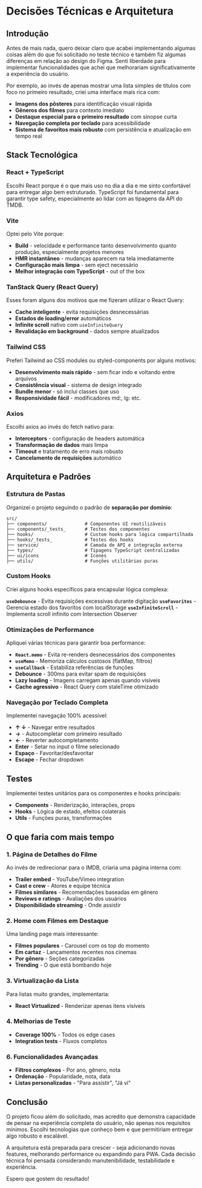 # Decisões Técnicas e Arquitetura

## Introdução

Antes de mais nada, quero deixar claro que acabei implementando algumas coisas além do que foi solicitado no teste técnico e também fiz algumas diferenças em relação ao design do Figma. Senti liberdade para implementar funcionalidades que achei que melhorariam significativamente a experiência do usuário.

Por exemplo, ao invés de apenas mostrar uma lista simples de títulos com foco no primeiro resultado, criei uma interface mais rica com:
- **Imagens dos pôsteres** para identificação visual rápida
- **Gêneros dos filmes** para contexto imediato
- **Destaque especial para o primeiro resultado** com sinopse curta
- **Navegação completa por teclado** para acessibilidade
- **Sistema de favoritos mais robusto** com persistência e atualização em tempo real

## Stack Tecnológica

### React + TypeScript
Escolhi React porque é o que mais uso no dia a dia e me sinto confortável para entregar algo bem estruturado. TypeScript foi fundamental para garantir type safety, especialmente ao lidar com as tipagens da API do TMDB.

### Vite
Optei pelo Vite porque:
- **Build** - velocidade e performance tanto desenvolvimento quanto produção, especialmente projetos menores
- **HMR instantâneo** - mudanças aparecem na tela imediatamente
- **Configuração mais limpa** - sem eject necessário
- **Melhor integração com TypeScript** - out of the box

### TanStack Query (React Query)
Esses foram alguns dos motivos que me fizeram utilizar o React Query:
- **Cache inteligente** - evita requisições desnecessárias
- **Estados de loading/error** automáticos
- **Infinite scroll** nativo com `useInfiniteQuery`
- **Revalidação em background** - dados sempre atualizados

### Tailwind CSS
Preferi Tailwind ao CSS modules ou styled-components por alguns motivos:
- **Desenvolvimento mais rápido** - sem ficar indo e voltando entre arquivos
- **Consistência visual** - sistema de design integrado
- **Bundle menor** - só inclui classes que uso
- **Responsividade fácil** - modificadores md:, lg: etc.

### Axios
Escolhi axios ao invés do fetch nativo para:
- **Interceptors** - configuração de headers automática
- **Transformação de dados** mais limpa
- **Timeout** e tratamento de erro mais robusto
- **Cancelamento de requisições** automático

## Arquitetura e Padrões

### Estrutura de Pastas
Organizei o projeto seguindo o padrão de **separação por domínio**:

```
src/
├── components/              # Componentes UI reutilizáveis
├── components/_tests_       # Testes dos componentes
├── hooks/                   # Custom hooks para lógica compartilhada
├── hooks/_tests_            # Testes dos hooks
├── service/                 # Camada de API e integração externa
├── types/                   # Tipagens TypeScript centralizadas
├── ui/icons                 # Icones
├── utils/                   # Funções utilitárias puras
```
### Custom Hooks
Criei alguns hooks específicos para encapsular lógica complexa:

**`useDebounce`** - Evita requisições excessivas durante digitação
**`useFavorites`** - Gerencia estado dos favoritos com localStorage
**`useInfiniteScroll`** - Implementa scroll infinito com Intersection Observer

### Otimizações de Performance
Apliquei várias técnicas para garantir boa performance:

- **`React.memo`** - Evita re-renders desnecessários dos componentes
- **`useMemo`** - Memoriza cálculos custosos (flatMap, filtros)
- **`useCallback`** - Estabiliza referências de funções
- **Debounce** - 300ms para evitar spam de requisições
- **Lazy loading** - Imagens carregam apenas quando visíveis
- **Cache agressivo** - React Query com staleTime otimizado


### Navegação por Teclado Completa
Implementei navegação 100% acessível:
- **↑ ↓** - Navegar entre resultados
- **→** - Autocompletar com primeiro resultado
- **←** - Reverter autocompletamento
- **Enter** - Setar no input o filme selecionado
- **Espaço** - Favoritar/desfavoritar
- **Escape** - Fechar dropdown


## Testes
Implementei testes unitários para os componentes e hooks principais:
- **Components** - Renderização, interações, props
- **Hooks** - Lógica de estado, efeitos colaterais
- **Utils** - Funções puras, transformações

## O que faria com mais tempo

### 1. Página de Detalhes do Filme
Ao invés de redirecionar para o IMDB, criaria uma página interna com:
- **Trailer embed** - YouTube/Vimeo integration
- **Cast e crew** - Atores e equipe técnica
- **Filmes similares** - Recomendações baseadas em gênero
- **Reviews e ratings** - Avaliações dos usuários
- **Disponibilidade streaming** - Onde assistir

### 2. Home com Filmes em Destaque
Uma landing page mais interessante:
- **Filmes populares** - Carousel com os top do momento
- **Em cartaz** - Lançamentos recentes nos cinemas
- **Por gênero** - Seções categorizadas
- **Trending** - O que está bombando hoje

### 3. Virtualização da Lista
Para listas muito grandes, implementaria:
- **React Virtualized** - Renderizar apenas itens visíveis

### 4. Melhorias de Teste
- **Coverage 100%** - Todos os edge cases
- **Integration tests** - Fluxos completos

### 6. Funcionalidades Avançadas
- **Filtros complexos** - Por ano, gênero, nota
- **Ordenação** - Popularidade, nota, data
- **Listas personalizadas** - "Para assistir", "Já vi"

## Conclusão

O projeto ficou além do solicitado, mas acredito que demonstra capacidade de pensar na experiência completa do usuário, não apenas nos requisitos mínimos. Escolhi tecnologias que conheço bem e que permitiriam entregar algo robusto e escalável.

A arquitetura está preparada para crescer - seja adicionando novas features, melhorando performance ou expandindo para PWA. Cada decisão técnica foi pensada considerando manutenibilidade, testabilidade e experiência.

Espero que gostem do resultado!
